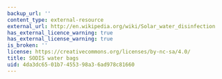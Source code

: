 ```yaml
---
backup_url: ''
content_type: external-resource
external_url: http://en.wikipedia.org/wiki/Solar_water_disinfection
has_external_licence_warning: true
has_external_license_warning: true
is_broken: ''
license: https://creativecommons.org/licenses/by-nc-sa/4.0/
title: SODIS water bags
uid: 4da3dc65-01b7-4553-98a3-6ad978c81660
---
```

